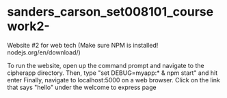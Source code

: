 # sanders_carson_set008101_coursework2-
Website #2 for web tech
(Make sure NPM is installed! nodejs.org/en/download/)

To run the website, open up the command prompt and navigate to the cipherapp directory.
Then, type "set DEBUG=myapp:* & npm start" and hit enter
Finally, navigate to localhost:5000 on a web browser.
Click on the link that says "hello" under the welcome to express page

